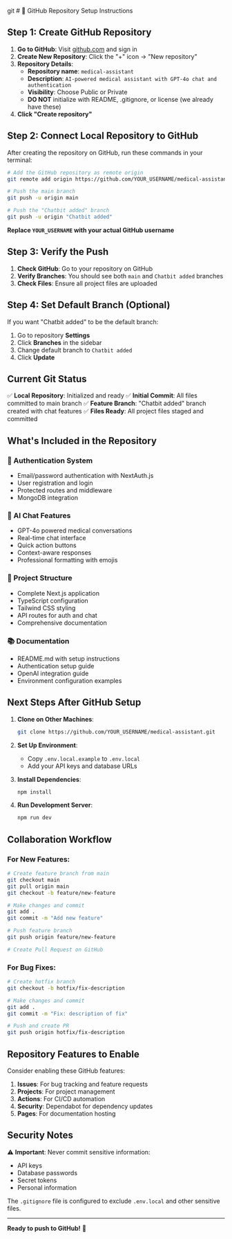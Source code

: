 git # 🚀 GitHub Repository Setup Instructions

## Step 1: Create GitHub Repository

1. **Go to GitHub**: Visit [github.com](https://github.com) and sign in
2. **Create New Repository**: Click the "+" icon → "New repository"
3. **Repository Details**:
   - **Repository name**: `medical-assistant`
   - **Description**: `AI-powered medical assistant with GPT-4o chat and authentication`
   - **Visibility**: Choose Public or Private
   - **DO NOT** initialize with README, .gitignore, or license (we already have these)
4. **Click "Create repository"**

## Step 2: Connect Local Repository to GitHub

After creating the repository on GitHub, run these commands in your terminal:

```bash
# Add the GitHub repository as remote origin
git remote add origin https://github.com/YOUR_USERNAME/medical-assistant.git

# Push the main branch
git push -u origin main

# Push the "Chatbit added" branch
git push -u origin "Chatbit added"
```

**Replace `YOUR_USERNAME` with your actual GitHub username**

## Step 3: Verify the Push

1. **Check GitHub**: Go to your repository on GitHub
2. **Verify Branches**: You should see both `main` and `Chatbit added` branches
3. **Check Files**: Ensure all project files are uploaded

## Step 4: Set Default Branch (Optional)

If you want "Chatbit added" to be the default branch:

1. Go to repository **Settings**
2. Click **Branches** in the sidebar
3. Change default branch to `Chatbit added`
4. Click **Update**

## Current Git Status

✅ **Local Repository**: Initialized and ready
✅ **Initial Commit**: All files committed to main branch
✅ **Feature Branch**: "Chatbit added" branch created with chat features
✅ **Files Ready**: All project files staged and committed

## What's Included in the Repository

### 🔐 Authentication System
- Email/password authentication with NextAuth.js
- User registration and login
- Protected routes and middleware
- MongoDB integration

### 🤖 AI Chat Features
- GPT-4o powered medical conversations
- Real-time chat interface
- Quick action buttons
- Context-aware responses
- Professional formatting with emojis

### 📁 Project Structure
- Complete Next.js application
- TypeScript configuration
- Tailwind CSS styling
- API routes for auth and chat
- Comprehensive documentation

### 📚 Documentation
- README.md with setup instructions
- Authentication setup guide
- OpenAI integration guide
- Environment configuration examples

## Next Steps After GitHub Setup

1. **Clone on Other Machines**:
   ```bash
   git clone https://github.com/YOUR_USERNAME/medical-assistant.git
   ```

2. **Set Up Environment**:
   - Copy `.env.local.example` to `.env.local`
   - Add your API keys and database URLs

3. **Install Dependencies**:
   ```bash
   npm install
   ```

4. **Run Development Server**:
   ```bash
   npm run dev
   ```

## Collaboration Workflow

### For New Features:
```bash
# Create feature branch from main
git checkout main
git pull origin main
git checkout -b feature/new-feature

# Make changes and commit
git add .
git commit -m "Add new feature"

# Push feature branch
git push origin feature/new-feature

# Create Pull Request on GitHub
```

### For Bug Fixes:
```bash
# Create hotfix branch
git checkout -b hotfix/fix-description

# Make changes and commit
git add .
git commit -m "Fix: description of fix"

# Push and create PR
git push origin hotfix/fix-description
```

## Repository Features to Enable

Consider enabling these GitHub features:

1. **Issues**: For bug tracking and feature requests
2. **Projects**: For project management
3. **Actions**: For CI/CD automation
4. **Security**: Dependabot for dependency updates
5. **Pages**: For documentation hosting

## Security Notes

⚠️ **Important**: Never commit sensitive information:
- API keys
- Database passwords
- Secret tokens
- Personal information

The `.gitignore` file is configured to exclude `.env.local` and other sensitive files.

---

**Ready to push to GitHub!** 🚀